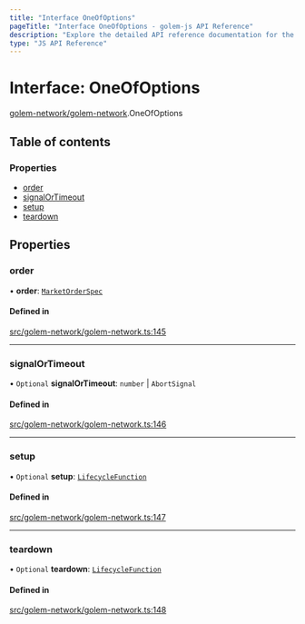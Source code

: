 ```yaml
---
title: "Interface OneOfOptions"
pageTitle: "Interface OneOfOptions - golem-js API Reference"
description: "Explore the detailed API reference documentation for the Interface OneOfOptions within the golem-js SDK for the Golem Network."
type: "JS API Reference"
---
```

# Interface: OneOfOptions

[golem-network/golem-network](../modules/golem_network_golem_network).OneOfOptions

## Table of contents

### Properties

- [order](golem_network_golem_network.OneOfOptions#order)
- [signalOrTimeout](golem_network_golem_network.OneOfOptions#signalortimeout)
- [setup](golem_network_golem_network.OneOfOptions#setup)
- [teardown](golem_network_golem_network.OneOfOptions#teardown)

## Properties

### order

• **order**: [`MarketOrderSpec`](golem_network_golem_network.MarketOrderSpec)

#### Defined in

[src/golem-network/golem-network.ts:145](https://github.com/golemfactory/golem-js/blob/570126bc/src/golem-network/golem-network.ts#L145)

___

### signalOrTimeout

• `Optional` **signalOrTimeout**: `number` \| `AbortSignal`

#### Defined in

[src/golem-network/golem-network.ts:146](https://github.com/golemfactory/golem-js/blob/570126bc/src/golem-network/golem-network.ts#L146)

___

### setup

• `Optional` **setup**: [`LifecycleFunction`](../modules/activity_exe_unit_exe_unit#lifecyclefunction)

#### Defined in

[src/golem-network/golem-network.ts:147](https://github.com/golemfactory/golem-js/blob/570126bc/src/golem-network/golem-network.ts#L147)

___

### teardown

• `Optional` **teardown**: [`LifecycleFunction`](../modules/activity_exe_unit_exe_unit#lifecyclefunction)

#### Defined in

[src/golem-network/golem-network.ts:148](https://github.com/golemfactory/golem-js/blob/570126bc/src/golem-network/golem-network.ts#L148)

